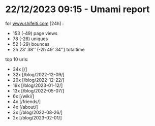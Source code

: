 # 22/12/2023 09:15 - Umami report
for www.shifeiti.com [24h] :

 - 153 (-49) page views
 - 78 (-26) uniques
 - 52 (-29) bounces
 - 2h 23' 38'' (-2h 49' 34'') totaltime


top 10 urls:
 - 34x [/]
 - 32x [/blog/2022-12-09/]
 - 20x [/blog/2022-12-22/]
 - 19x [/blog/2023-01-12/]
 - 13x [/blog/2022-05-07/]
 - 6x [/wiki/]
 - 4x [/friends/]
 - 4x [/about/]
 - 3x [/blog/2022-08-26/]
 - 2x [/blog/2023-02-01/]


